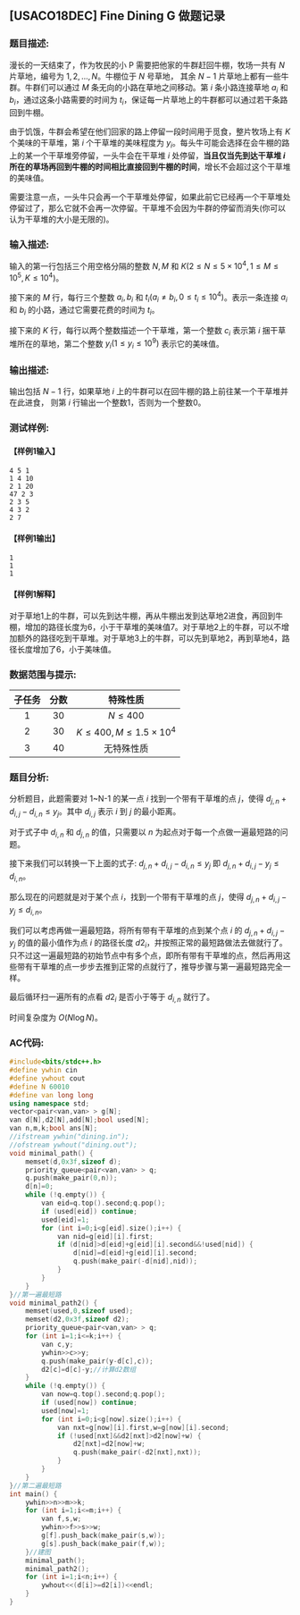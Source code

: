 [Pixiv: 87020534]: 'https://cdn.jsdelivr.net/gh/LittleYang0531/Photo/87020534_p0.jpg'

## [USACO18DEC] Fine Dining G 做题记录

### 题目描述:

​漫长的一天结束了，作为牧民的小 P 需要把他家的牛群赶回牛棚，牧场一共有 $N$ 片草地，编号为 $1,2,...,N$。牛棚位于 $N$ 号草地， 其余 $N-1$ 片草地上都有一些牛群。牛群们可以通过 $M$ 条无向的小路在草地之间移动。第 $i$ 条小路连接草地 $a_i$ 和 $b_i$，通过这条小路需要的时间为 $t_i$，保证每一片草地上的牛群都可以通过若干条路回到牛棚。 

​由于饥饿，牛群会希望在他们回家的路上停留一段时间用于觅食，整片牧场上有 $K$ 个美味的干草堆，第 $i$ 个干草堆的美味程度为 $y_i$。每头牛可能会选择在会牛棚的路上的某一个干草堆旁停留，一头牛会在干草堆 $i$ 处停留，**当且仅当先到达干草堆 $i$ 所在的草场再回到牛棚的时间相比直接回到牛棚的时间**，增长不会超过这个干草堆的美味值。 

​需要注意一点，一头牛只会再一个干草堆处停留，如果此前它已经再一个干草堆处停留过了，那么它就不会再一次停留。干草堆不会因为牛群的停留而消失(你可以认为干草堆的大小是无限的)。

### 输入描述:

​输入的第一行包括三个用空格分隔的整数 $N,M$ 和 $K(2\leq N\leq 5\times 10^4,1\leq M \leq 10^5,K\leq 10^4)$。

​接下来的 $M$ 行，每行三个整数 $a_i,b_i$ 和 $t_i(a_i\not=b_i,0\leq t_i\leq 10^4)$。表示一条连接 $a_i$ 和 $b_i$ 的小路，通过它需要花费的时间为 $t_i$。

​接下来的 $K$ 行，每行以两个整数描述一个干草堆，第一个整数 $c_i$ 表示第 $i$ 捆干草堆所在的草地，第二个整数 $y_i(1\leq y_i\leq 10^9)$ 表示它的美味值。

### 输出描述:

​输出包括 $N-1$ 行，如果草地 $i$ 上的牛群可以在回牛棚的路上前往某一个干草堆并在此进食， 则第 $i$ 行输出一个整数1，否则为一个整数0。

### 测试样例:

#### 【样例1输入】

```
4 5 1
1 4 10
2 1 20
47 2 3
2 3 5
4 3 2
2 7
```

#### 【样例1输出】

```
1
1
1
```

#### 【样例1解释】

​对于草地1上的牛群，可以先到达牛棚，再从牛棚出发到达草地2进食，再回到牛棚，增加的路径长度为6，小于干草堆的美味值7。对于草地2上的牛群，可以不增加额外的路径吃到干草堆。对于草地3上的牛群，可以先到草地2，再到草地4，路径长度增加了6，小于美味值。

### 数据范围与提示:

| 子任务 | 分数 |             特殊性质             |
| :----: | :--: | :------------------------------: |
|   1    |  30  |           $N\leq 400$            |
|   2    |  30  | $K\leq 400,M\leq 1.5\times 10^4$ |
|   3    |  40  |            无特殊性质            |

### 题目分析:

​分析题目，此题需要对 1~N-1 的某一点 $i$ 找到一个带有干草堆的点 $j$，使得 $d_{j,n}+d_{i,j}-d_{i,n}\leq y_j$。其中 $d_{i,j}$ 表示 $i$ 到 $j$ 的最小距离。

​对于式子中 $d_{i,n}$ 和 $d_{j,n}$ 的值，只需要以 $n$ 为起点对于每一个点做一遍最短路的问题。

​接下来我们可以转换一下上面的式子: $d_{j,n}+d_{i,j}-d_{i,n}\leq y_j$ 即 $d_{j,n}+d_{i,j}-y_j\leq d_{i,n}$。

​那么现在的问题就是对于某个点 $i$，找到一个带有干草堆的点 $j$，使得 $d_{j,n}+d_{i,j}-y_j\leq d_{i,n}$。

​我们可以考虑再做一遍最短路，将所有带有干草堆的点到某个点 $i$ 的 $d_{j,n}+d_{i,j}-y_j$ 的值的最小值作为点 $i$ 的路径长度 $d2_i$，并按照正常的最短路做法去做就行了。只不过这一遍最短路的初始节点中有多个点，即所有带有干草堆的点，然后再用这些带有干草堆的点一步步去推到正常的点就行了，推导步骤与第一遍最短路完全一样。

​最后循环扫一遍所有的点看 $d2_i$ 是否小于等于 $d_{i,n}$ 就行了。

​时间复杂度为 $O(N\log N)$。

### AC代码:

```C++
#include<bits/stdc++.h>
#define ywhin cin
#define ywhout cout
#define N 60010
#define van long long
using namespace std;
vector<pair<van,van> > g[N];
van d[N],d2[N],add[N];bool used[N];
van n,m,k;bool ans[N];
//ifstream ywhin("dining.in");
//ofstream ywhout("dining.out");
void minimal_path() {
	memset(d,0x3f,sizeof d);
	priority_queue<pair<van,van> > q;
	q.push(make_pair(0,n));
	d[n]=0;
	while (!q.empty()) {
		van eid=q.top().second;q.pop();
		if (used[eid]) continue;
		used[eid]=1;
		for (int i=0;i<g[eid].size();i++) {
			van nid=g[eid][i].first;
			if (d[nid]>d[eid]+g[eid][i].second&&!used[nid]) {
				d[nid]=d[eid]+g[eid][i].second;
				q.push(make_pair(-d[nid],nid));
			}
		}
	}
}//第一遍最短路
void minimal_path2() {
	memset(used,0,sizeof used);
	memset(d2,0x3f,sizeof d2);
	priority_queue<pair<van,van> > q;
	for (int i=1;i<=k;i++) {
		van c,y;
		ywhin>>c>>y;
		q.push(make_pair(y-d[c],c));
		d2[c]=d[c]-y;//计算d2数组
	}
	while (!q.empty()) {
		van now=q.top().second;q.pop();
		if (used[now]) continue;
		used[now]=1;
		for (int i=0;i<g[now].size();i++) {
			van nxt=g[now][i].first,w=g[now][i].second;
			if (!used[nxt]&&d2[nxt]>d2[now]+w) {
				d2[nxt]=d2[now]+w;
				q.push(make_pair(-d2[nxt],nxt));
			}
		}
	}
}//第二遍最短路
int main() {
	ywhin>>n>>m>>k;
	for (int i=1;i<=m;i++) {
		van f,s,w;
		ywhin>>f>>s>>w;
		g[f].push_back(make_pair(s,w));
		g[s].push_back(make_pair(f,w));
	}//建图
	minimal_path();
	minimal_path2();
	for (int i=1;i<n;i++) {
		ywhout<<(d[i]>=d2[i])<<endl;
	}
}
```

